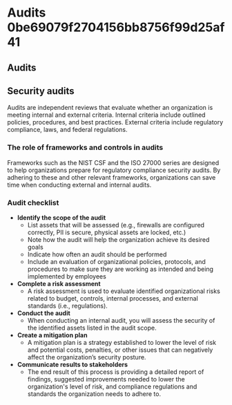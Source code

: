 # Audits 0be69079f2704156bb8756f99d25af41

## Audits

## **Security audits**

Audits are independent reviews that evaluate whether an organization is meeting internal and external criteria. Internal criteria include outlined policies, procedures, and best practices. External criteria include regulatory compliance, laws, and federal regulations.

### The role of frameworks and controls in audits

Frameworks such as the NIST CSF and the ISO 27000 series are designed to help organizations prepare for regulatory compliance security audits. By adhering to these and other relevant frameworks, organizations can save time when conducting external and internal audits.

### Audit checklist

* **Identify the scope of the audit**
  * List assets that will be assessed (e.g., firewalls are configured correctly, PII is secure, physical assets are locked, etc.)
  * Note how the audit will help the organization achieve its desired goals
  * Indicate how often an audit should be performed
  * Include an evaluation of organizational policies, protocols, and procedures to make sure they are working as intended and being implemented by employees
* **Complete a risk assessment**
  * A risk assessment is used to evaluate identified organizational risks related to budget, controls, internal processes, and external standards (i.e., regulations).
* **Conduct the audit**
  * When conducting an internal audit, you will assess the security of the identified assets listed in the audit scope.
* **Create a mitigation plan**
  * A mitigation plan is a strategy established to lower the level of risk and potential costs, penalties, or other issues that can negatively affect the organization’s security posture.
* **Communicate results to stakeholders**
  * The end result of this process is providing a detailed report of findings, suggested improvements needed to lower the organization's level of risk, and compliance regulations and standards the organization needs to adhere to.

